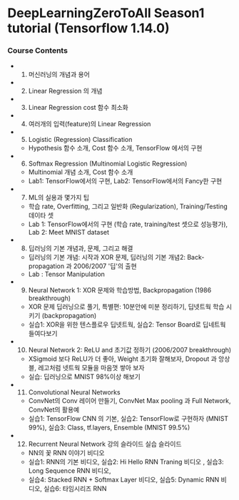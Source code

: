 # DeepLearningZeroToAll Season1 tutorial (Tensorflow 1.14.0)

### Course Contents
- 1. 머신러닝의 개념과 용어
- 2. Linear Regression 의 개념
- 3. Linear Regression cost 함수 최소화
- 4. 여러개의 입력(feature)의 Linear Regression
- 5. Logistic (Regression) Classification
  - Hypothesis 함수 소개, Cost 함수 소개, TensorFlow 에서의 구현
  
- 6. Softmax Regression (Multinomial Logistic Regression)
  - Multinomial 개념 소개, Cost 함수 소개
  - Lab1: TensorFlow에서의 구현, Lab2: TensorFlow에서의 Fancy한 구현
  
- 7. ML의 실용과 몇가지 팁
  - 학습 rate, Overfitting, 그리고 일반화 (Regularization), Training/Testing 데이타 셋
  - Lab 1: TensorFlow에서의 구현 (학습 rate, training/test 셋으로 성능평가), Lab 2: Meet MNIST dataset
  
- 8. 딥러닝의 기본 개념과, 문제, 그리고 해결
  - 딥러닝의 기본 개념: 시작과 XOR 문제, 딥러닝의 기본 개념2: Back-propagation 과 2006/2007 '딥'의 출현
  - Lab : Tensor Manipulation
  
- 9. Neural Network 1: XOR 문제와 학습방법, Backpropagation (1986 breakthrough)
  - XOR 문제 딥러닝으로 풀기, 특별편: 10분안에 미분 정리하기, 딥넷트웍 학습 시키기 (backpropagation)
  - 실습1: XOR을 위한 텐스플로우 딥넷트웍, 실습2: Tensor Board로 딥네트웍 들여다보기
  
- 10. Neural Network 2: ReLU and 초기값 정하기 (2006/2007 breakthrough) 
  - XSigmoid 보다 ReLU가 더 좋아, Weight 초기화 잘해보자, Dropout 과 앙상블, 레고처럼 넷트웍 모듈을 마음껏 쌓아 보자
  - 실습: 딥러닝으로 MNIST 98%이상 해보기
  
- 11. Convolutional Neural Networks
  - ConvNet의 Conv 레이어 만들기, ConvNet Max pooling 과 Full Network, ConvNet의 활용예
  - 실습1: TensorFlow CNN 의 기본, 실습2: TensorFlow로 구현하자 (MNIST 99%), 실습3: Class, tf.layers, Ensemble (MNIST 99.5%)
  
- 12. Recurrent Neural Network 강의 슬라이드  실습 슬라이드 
  - NN의 꽃 RNN 이야기 비디오 
  - 실습1: RNN의 기본 비디오, 실습2: Hi Hello RNN Traning 비디오 , 실습3: Long Sequence RNN 비디오,
  - 실습4: Stacked RNN + Softmax Layer 비디오, 실습5: Dynamic RNN 비디오, 실습6: 타임시리즈 RNN
